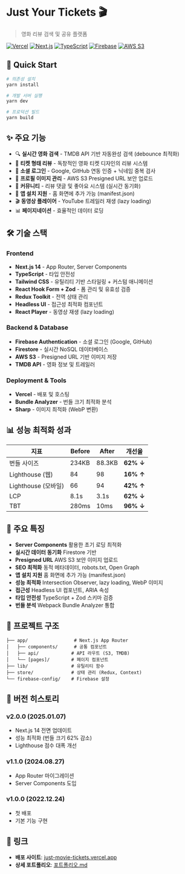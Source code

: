 # Just Your Tickets 🎬

> 영화 리뷰 검색 및 공유 플랫폼

[![Vercel](https://img.shields.io/badge/Vercel-000000?style=for-the-badge&logo=vercel&logoColor=white)](https://just-movie-tickets.vercel.app)
[![Next.js](https://img.shields.io/badge/Next.js-14-black?style=for-the-badge&logo=next.js&logoColor=white)](https://nextjs.org/)
[![TypeScript](https://img.shields.io/badge/TypeScript-007ACC?style=for-the-badge&logo=typescript&logoColor=white)](https://www.typescriptlang.org/)
[![Firebase](https://img.shields.io/badge/Firebase-FFCA28?style=for-the-badge&logo=firebase&logoColor=black)](https://firebase.google.com/)
[![AWS S3](https://img.shields.io/badge/AWS%20S3-569A31?style=for-the-badge&logo=amazon-s3&logoColor=white)](https://aws.amazon.com/s3/)

## 🚀 Quick Start

```bash
# 의존성 설치
yarn install

# 개발 서버 실행
yarn dev

# 프로덕션 빌드
yarn build
```

## ✨ 주요 기능

- 🔍 **실시간 영화 검색** - TMDB API 기반 자동완성 검색 (debounce 최적화)
- 🎫 **티켓 형태 리뷰** - 독창적인 영화 티켓 디자인의 리뷰 시스템
- 👤 **소셜 로그인** - Google, GitHub 연동 인증 + 닉네임 중복 검사
- 📸 **프로필 이미지 관리** - AWS S3 Presigned URL 보안 업로드
- 💬 **커뮤니티** - 리뷰 댓글 및 좋아요 시스템 (실시간 동기화)
- 📱 **앱 설치 지원** - 홈 화면에 추가 가능 (manifest.json)
- 🎬 **동영상 플레이어** - YouTube 트레일러 재생 (lazy loading)
- 📊 **페이지네이션** - 효율적인 데이터 로딩

## 🛠 기술 스택

### Frontend

- **Next.js 14** - App Router, Server Components
- **TypeScript** - 타입 안전성
- **Tailwind CSS** - 유틸리티 기반 스타일링 + 커스텀 애니메이션
- **React Hook Form + Zod** - 폼 관리 및 유효성 검증
- **Redux Toolkit** - 전역 상태 관리
- **Headless UI** - 접근성 최적화 컴포넌트
- **React Player** - 동영상 재생 (lazy loading)

### Backend & Database

- **Firebase Authentication** - 소셜 로그인 (Google, GitHub)
- **Firestore** - 실시간 NoSQL 데이터베이스
- **AWS S3** - Presigned URL 기반 이미지 저장
- **TMDB API** - 영화 정보 및 트레일러

### Deployment & Tools

- **Vercel** - 배포 및 호스팅
- **Bundle Analyzer** - 번들 크기 최적화 분석
- **Sharp** - 이미지 최적화 (WebP 변환)

## 📊 성능 최적화 성과

| 지표                | Before | After  | 개선율    |
| ------------------- | ------ | ------ | --------- |
| 번들 사이즈         | 234KB  | 88.3KB | **62% ↓** |
| Lighthouse (웹)     | 84     | 98     | **16% ↑** |
| Lighthouse (모바일) | 66     | 94     | **42% ↑** |
| LCP                 | 8.1s   | 3.1s   | **62% ↓** |
| TBT                 | 280ms  | 10ms   | **96% ↓** |

## 🌟 주요 특징

- **Server Components** 활용한 초기 로딩 최적화
- **실시간 데이터 동기화** Firestore 기반
- **Presigned URL** AWS S3 보안 이미지 업로드
- **SEO 최적화** 동적 메타데이터, robots.txt, Open Graph
- **앱 설치 지원** 홈 화면에 추가 가능 (manifest.json)
- **성능 최적화** Intersection Observer, lazy loading, WebP 이미지
- **접근성** Headless UI 컴포넌트, ARIA 속성
- **타입 안전성** TypeScript + Zod 스키마 검증
- **번들 분석** Webpack Bundle Analyzer 통합

## 📁 프로젝트 구조

```
├── app/                 # Next.js App Router
│   ├── components/      # 공통 컴포넌트
│   ├── api/            # API 라우트 (S3, TMDB)
│   └── [pages]/        # 페이지 컴포넌트
├── lib/                # 유틸리티 함수
├── store/              # 상태 관리 (Redux, Context)
└── firebase-config/    # Firebase 설정
```

## 📝 버전 히스토리

### v2.0.0 (2025.01.07)

- Next.js 14 전면 업데이트
- 성능 최적화 (번들 크기 62% 감소)
- Lighthouse 점수 대폭 개선

### v1.1.0 (2024.08.27)

- App Router 마이그레이션
- Server Components 도입

### v1.0.0 (2022.12.24)

- 첫 배포
- 기본 기능 구현

## 🔗 링크

- **배포 사이트**: [just-movie-tickets.vercel.app](https://just-movie-tickets.vercel.app)
- **상세 포트폴리오**: [포트폴리오.md](./포트폴리오.md)
